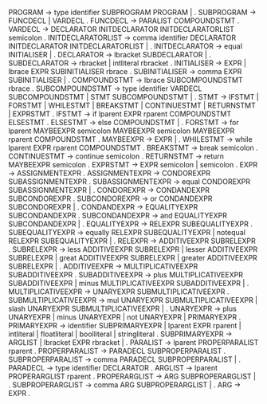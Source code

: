 PROGRAM                         -> type identifier SUBPROGRAM PROGRAM | .
SUBPROGRAM                      -> FUNCDECL | VARDECL .
FUNCDECL                        -> PARALIST COMPOUNDSTMT .
VARDECL                         -> DECLARATOR INITDECLARATOR INITDECLARATORLIST semicolon .
INITDECLARATORLIST              -> comma identifier DECLARATOR INITDECLARATOR INITDECLARATORLIST | .
INITDECLARATOR                  -> equal INITIALISER | .
DECLARATOR                      -> lbracket SUBDECLARATOR | .
SUBDECLARATOR                   -> rbracket | intliteral rbracket .
INITIALISER                     -> EXPR | lbrace EXPR SUBINITIALISER rbrace .
SUBINITIALISER                  -> comma EXPR SUBINITIALISER | .
COMPOUNDSTMT                    -> lbrace SUBCOMPOUNDSTMT rbrace .
SUBCOMPOUNDSTMT                 -> type identifier VARDECL SUBCOMPOUNDSTMT | STMT SUBCOMPOUNDSTMT | .
STMT                            -> IFSTMT | FORSTMT | WHILESTMT | BREAKSTMT | CONTINUESTMT | RETURNSTMT | EXPRSTMT .
IFSTMT                          -> if lparent EXPR rparent COMPOUNDSTMT ELSESTMT .
ELSESTMT                        -> else COMPOUNDSTMT | .
FORSTMT                         -> for lparent MAYBEEXPR semicolon MAYBEEXPR semicolon MAYBEEXPR rparent COMPOUNDSTMT .
MAYBEEXPR                       -> EXPR | .
WHILESTMT                       -> while lparent EXPR rparent COMPOUNDSTMT .
BREAKSTMT                       -> break semicolon .
CONTINUESTMT                    -> continue semicolon .
RETURNSTMT                      -> return MAYBEEXPR semicolon .
EXPRSTMT                        -> EXPR semicolon | semicolon .
EXPR                            -> ASSIGNMENTEXPR .
ASSIGNMENTEXPR                  -> CONDOREXPR SUBASSIGNMENTEXPR .
SUBASSIGNMENTEXPR               -> equal CONDOREXPR SUBASSIGNMENTEXPR | .
CONDOREXPR                      -> CONDANDEXPR SUBCONDOREXPR .
SUBCONDOREXPR                   -> or CONDANDEXPR SUBCONDOREXPR | .
CONDANDEXPR                     -> EQUALITYEXPR SUBCONDANDEXPR .
SUBCONDANDEXPR                  -> and EQUALITYEXPR SUBCONDANDEXPR | .
EQUALITYEXPR                    -> RELEXPR SUBEQUALITYEXPR .
SUBEQUALITYEXPR                 -> equally RELEXPR SUBEQUALITYEXPR | notequal RELEXPR SUBEQUALITYEXPR | .
RELEXPR                         -> ADDITIVEEXPR SUBRELEXPR .
SUBRELEXPR                      -> less ADDITIVEEXPR SUBRELEXPR | lesser ADDITIVEEXPR SUBRELEXPR | great ADDITIVEEXPR SUBRELEXPR | greater ADDITIVEEXPR SUBRELEXPR | .
ADDITIVEEXPR                    -> MULTIPLICATIVEEXPR SUBADDITIVEEXPR .
SUBADDITIVEEXPR                 -> plus MULTIPLICATIVEEXPR SUBADDITIVEEXPR | minus MULTIPLICATIVEEXPR SUBADDITIVEEXPR | .
MULTIPLICATIVEEXPR              -> UNARYEXPR SUBMULTIPLICATIVEEXPR .
SUBMULTIPLICATIVEEXPR           -> mul UNARYEXPR SUBMULTIPLICATIVEEXPR | slash UNARYEXPR SUBMULTIPLICATIVEEXPR | .
UNARYEXPR                       -> plus UNARYEXPR | minus UNARYEXPR | not UNARYEXPR | PRIMARYEXPR .
PRIMARYEXPR                     -> identifier SUBPRIMARYEXPR | lparent EXPR rparent | intliteral | floatliteral | boolliteral | stringliteral .
SUBPRIMARYEXPR                  -> ARGLIST | lbracket EXPR rbracket | .
PARALIST                        -> lparent PROPERPARALIST rparent .
PROPERPARALIST                  -> PARADECL SUBPROPERPARALIST .
SUBPROPERPARALIST               -> comma PARADECL SUBPROPERPARALIST | .
PARADECL                        -> type identifier DECLARATOR .
ARGLIST                         -> lparent PROPERARGLIST rparent .
PROPERARGLIST                   -> ARG SUBPROPERARGLIST | .
SUBPROPERARGLIST                -> comma ARG SUBPROPERARGLIST | .
ARG                             -> EXPR .
